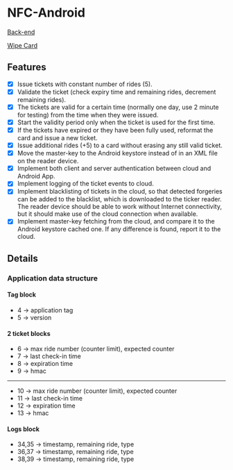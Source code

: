 # NFC-Android

[Back-end](../../tree/backend)

[Wipe Card](../../tree/wipe)

## Features
- [X] Issue tickets with constant number of rides (5).
- [X] Validate the ticket (check expiry time and remaining rides, decrement remaining rides).
- [X] The tickets are valid for a certain time (normally one day, use 2 minute for testing) from the time when they were issued.
- [X] Start the validity period only when the ticket is used for the first time.
- [X] If the tickets have expired or they have been fully used, reformat the card and issue a new ticket.
- [X] Issue additional rides (+5) to a card without erasing any still valid ticket.
- [X] Move the master-key to the Android keystore instead of in an XML file on the reader device.
- [X] Implement both client and server authentication between cloud and Android App.
- [X] Implement logging of the ticket events to cloud.
- [X] Implement blacklisting of tickets in the cloud, so that detected forgeries can be added to the blacklist, which is downloaded to the ticker reader. The reader device should be able to work without Internet connectivity, but it should make use of the cloud connection when available.
- [X] Implement master-key fetching from the cloud, and compare it to the Android keystore cached one. If any difference is found, report it to the cloud.

## Details
### Application data structure 

#### Tag block
- 4 -> application tag
- 5 -> version

#### 2 ticket blocks
- 6 -> max ride number (counter limit), expected counter
- 7 -> last check-in time
- 8 -> expiration time
- 9 -> hmac
---
- 10 -> max ride number (counter limit), expected counter
- 11 -> last check-in time
- 12 -> expiration time
- 13 -> hmac

#### Logs block
- 34,35 -> timestamp, remaining ride, type
- 36,37 -> timestamp, remaining ride, type
- 38,39 -> timestamp, remaining ride, type
